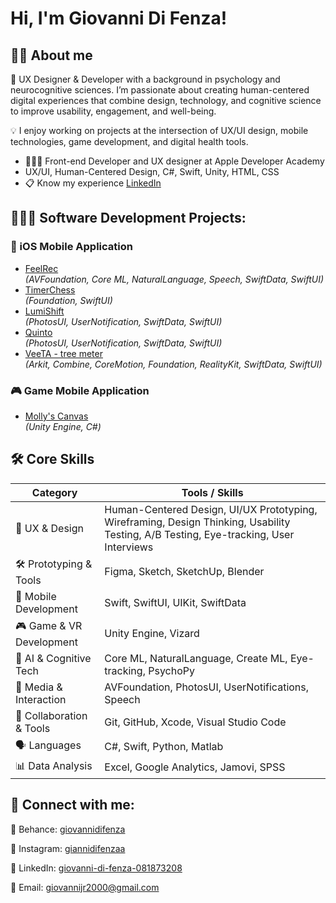 <h1>Hi, I'm Giovanni Di Fenza!</h1>

<h2>🙋🏼 About me</h2>
<p>
  🎨 UX Designer & Developer with a background in psychology and neurocognitive sciences.
  I’m passionate about creating human-centered digital experiences that combine design, technology, and cognitive science to improve usability, engagement, and well-being.

  💡 I enjoy working on projects at the intersection of UX/UI design, mobile technologies, game development, and digital health tools.
</p>
<ul>
  <li>🧑🏼‍💻 Front-end Developer and UX designer at Apple Developer Academy</li>
  <li>UX/UI, Human-Centered Design, C#, Swift, Unity, HTML, CSS</b></li>
  <li>📋 Know my experience <a href="https://www.linkedin.com/in/giovanni-di-fenza-081873208/" target="_blank">LinkedIn</a></li>
</ul>

<h2>🧑🏼‍💻 Software Development Projects:</h2>

<h3>📱 iOS Mobile Application</h3>
<ul>
  <li>
    <a href="https://github.com/Orso-bit/FeelRec" target="_blank">FeelRec</a>
    <br><i>(AVFoundation, Core ML, NaturalLanguage, Speech, SwiftData, SwiftUI)</i><br>
  </li>
  <li>
    <a href="https://github.com/Orso-bit/TimerChess/tree/main" target="_blank">TimerChess</a>
    <br><i>(Foundation, SwiftUI)</i><br>
  </li>
  <li>
    <a href="https://github.com/Mamba2301/ImpostorSyndromeAl_final/tree/main" target="_blank">LumiShift</a>
    <br><i>(PhotosUI, UserNotification, SwiftData, SwiftUI)</i><br>
  </li>
  <li>
    <a href="https://github.com/Orso-bit/Quinto" target="_blank">Quinto</a>
    <br><i>(PhotosUI, UserNotification, SwiftData, SwiftUI)</i><br>
  </li>
  <li>
    <a href="https://github.com/Orso-bit/VeeTa" target="_blank">VeeTA - tree meter</a>
    <br><i>(Arkit, Combine, CoreMotion, Foundation, RealityKit, SwiftData, SwiftUI)</i><br>
  </li>
</ul>

<h3>🎮 Game Mobile Application</h3>

<ul>
  <li>
    <a href="https://github.com/Githubense/Molly" target="_blank">Molly's Canvas</a>
    <br><i>(Unity Engine, C#)</i><br>
  </li>
</ul>
 
<h2>🛠️ Core Skills</h2>

<table>
  <thead>
    <tr>
      <th>Category</th>
      <th>Tools / Skills</th>
    </tr>
  </thead>
  <tbody>
    <tr>
      <td>🎨 UX & Design</td>
      <td>Human-Centered Design, UI/UX Prototyping, Wireframing, Design Thinking, Usability Testing, A/B Testing, Eye-tracking, User Interviews</td>
    </tr>
    <tr>
      <td>🛠️ Prototyping & Tools</td>
      <td>Figma, Sketch, SketchUp, Blender</td>
    </tr>
    <tr>
      <td>📱 Mobile Development</td>
      <td>Swift, SwiftUI, UIKit, SwiftData</td>
    </tr>
    <tr>
      <td>🎮 Game & VR Development</td>
      <td>Unity Engine, Vizard</td>
    </tr>
    <tr>
      <td>🤖 AI & Cognitive Tech</td>
      <td>Core ML, NaturalLanguage, Create ML, Eye-tracking, PsychoPy</td>
    </tr>
    <tr>
      <td>🎥 Media & Interaction</td>
      <td>AVFoundation, PhotosUI, UserNotifications, Speech</td>
    </tr>
    <tr>
      <td>🤝 Collaboration & Tools</td>
      <td>Git, GitHub, Xcode, Visual Studio Code</td>
    </tr>
    <tr>
      <td>🗣️ Languages</td>
      <td>C#, Swift, Python, Matlab</td>
    </tr>
    <tr>
      <td>📊 Data Analysis</td>
      <td>Excel, Google Analytics, Jamovi, SPSS</td>
    </tr>
  </tbody>
</table>

<h2> 🤳 Connect with me:</h2>

<p>🎨 Behance: <a href="https://www.behance.net/giovannidifenza" target="_blank">giovannidifenza</a></p>
<p>📸 Instagram: <a href="https://www.instagram.com/giannidifenzaa/" target="_blank">giannidifenzaa</a></p>
<p>💼 LinkedIn: <a href="https://www.linkedin.com/in/giovanni-di-fenza-081873208/" target="_blank">giovanni-di-fenza-081873208</a></p>
<p>📧 Email: <a href="mailto:giovannijr2000@gmail.com">giovannijr2000@gmail.com</a></p>


<!--
**joshmadakor1/joshmadakor1** is a ✨ _special_ ✨ repository because its `README.md` (this file) appears on your GitHub profile.

Here are some ideas to get you started:

- 🔭 I’m currently working on ...
- 🌱 I’m currently learning ...
- 👯 I’m looking to collaborate on ...
- 🤔 I’m looking for help with ...
- 💬 Ask me about ...
- 📫 How to reach me: ...
- 😄 Pronouns: ...
- ⚡ Fun fact: ...
-->
